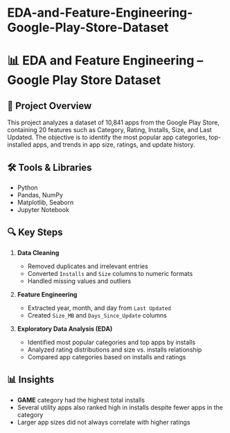 # EDA-and-Feature-Engineering-Google-Play-Store-Dataset
# 📊 EDA and Feature Engineering – Google Play Store Dataset

## 📌 Project Overview
This project analyzes a dataset of 10,841 apps from the Google Play Store, containing 20 features such as Category, Rating, Installs, Size, and Last Updated. The objective is to identify the most popular app categories, top-installed apps, and trends in app size, ratings, and update history.

## 🛠 Tools & Libraries
- Python
- Pandas, NumPy
- Matplotlib, Seaborn
- Jupyter Notebook

## 🔍 Key Steps
1. **Data Cleaning**  
   - Removed duplicates and irrelevant entries  
   - Converted `Installs` and `Size` columns to numeric formats  
   - Handled missing values and outliers  

2. **Feature Engineering**  
   - Extracted year, month, and day from `Last Updated`  
   - Created `Size_MB` and `Days_Since_Update` columns  

3. **Exploratory Data Analysis (EDA)**  
   - Identified most popular categories and top apps by installs  
   - Analyzed rating distributions and size vs. installs relationship  
   - Compared app categories based on installs and ratings  

## 📊 Insights
- **GAME** category had the highest total installs  
- Several utility apps also ranked high in installs despite fewer apps in the category  
- Larger app sizes did not always correlate with higher ratings  

